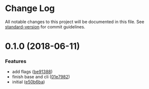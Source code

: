 # Change Log

All notable changes to this project will be documented in this file. See [standard-version](https://github.com/conventional-changelog/standard-version) for commit guidelines.

<a name="0.1.0"></a>
# 0.1.0 (2018-06-11)


### Features

* add flags ([be91388](https://github.com/viko16/git-cd/commit/be91388))
* finish base and cli ([01e7982](https://github.com/viko16/git-cd/commit/01e7982))
* initial ([e50b6ba](https://github.com/viko16/git-cd/commit/e50b6ba))
